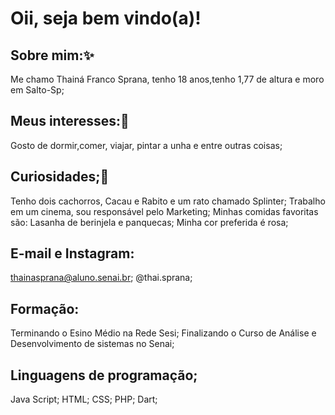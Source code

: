 # Oii, seja bem vindo(a)!

## Sobre mim:✨
Me chamo Thainá Franco Sprana, tenho 18 anos,tenho 1,77 de altura e moro em Salto-Sp;

## Meus interesses:🌼
Gosto de dormir,comer, viajar, pintar a unha e entre outras coisas;

## Curiosidades;🐶
Tenho dois cachorros, Cacau e Rabito e um rato chamado Splinter;
Trabalho em um cinema, sou responsável pelo Marketing;
Minhas comidas favoritas são: Lasanha de berinjela e panquecas;
Minha cor preferida é rosa;

## E-mail e Instagram:
thainasprana@aluno.senai.br;
@thai.sprana;

## Formação:
Terminando o Esino Médio na Rede Sesi;
Finalizando o Curso de Análise e Desenvolvimento de sistemas no Senai;

## Linguagens de programação;
Java Script;
HTML;
CSS;
PHP;
Dart;

